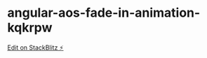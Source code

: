 # angular-aos-fade-in-animation-kqkrpw

[Edit on StackBlitz ⚡️](https://stackblitz.com/edit/angular-aos-fade-in-animation-kqkrpw)